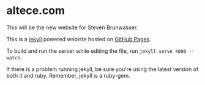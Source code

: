 altece.com
==========

This will be the new website for Steven Brunwasser.

This is a [jekyll](1) powered webiste hosted on [GitHub Pages](2).

To build and run the server while editing the file, run `jekyll serve 4000 --watch`.

If there is a problem running jekyll, be sure you're using the latest version
of both it and ruby. Remember, jekyll is a ruby-gem.

[1]: https://github.com/mojombo/jekyll
[2]: http://pages.github.com
